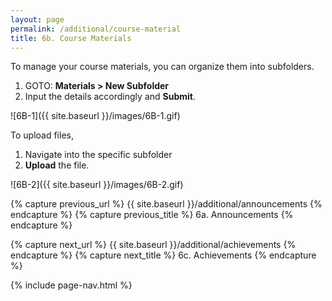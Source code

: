 ```yaml
---
layout: page
permalink: /additional/course-material
title: 6b. Course Materials
---
```


To manage your course materials, you can organize them into subfolders.
  1. GOTO: **Materials > New Subfolder**
  2. Input the details accordingly and **Submit**.

![6B-1]({{ site.baseurl }}/images/6B-1.gif)

To upload files,
  1. Navigate into the specific subfolder
  2. **Upload** the file.

![6B-2]({{ site.baseurl }}/images/6B-2.gif)

{% capture previous_url %} {{ site.baseurl }}/additional/announcements {% endcapture %}
{% capture previous_title %} 6a. Announcements {% endcapture %}

{% capture next_url %} {{ site.baseurl }}/additional/achievements {% endcapture %}
{% capture next_title %} 6c. Achievements {% endcapture %}

{% include page-nav.html %}
